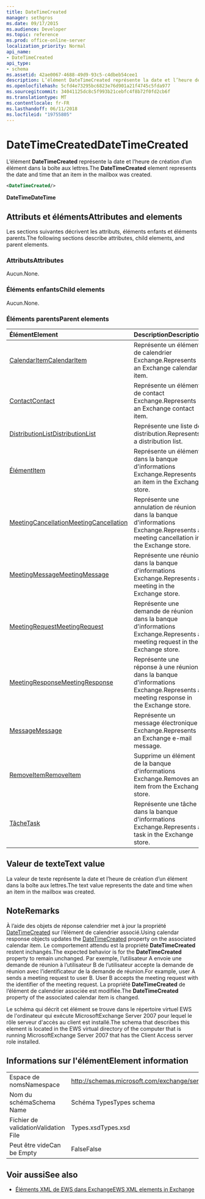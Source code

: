 ```yaml
---
title: DateTimeCreated
manager: sethgros
ms.date: 09/17/2015
ms.audience: Developer
ms.topic: reference
ms.prod: office-online-server
localization_priority: Normal
api_name:
- DateTimeCreated
api_type:
- schema
ms.assetid: 42ae0067-4688-49d9-93c5-c4dbeb54cee1
description: L’élément DateTimeCreated représente la date et l’heure de création d’un élément dans la boîte aux lettres.
ms.openlocfilehash: 5cfd4e73295bc6823e76d901a21f4745c5fda977
ms.sourcegitcommit: 34041125dc8c5f993b21cebfc4f8b72f0fd2cb6f
ms.translationtype: MT
ms.contentlocale: fr-FR
ms.lasthandoff: 06/11/2018
ms.locfileid: "19755805"
---
```

# <a name="datetimecreated"></a><span data-ttu-id="7e90b-103">DateTimeCreated</span><span class="sxs-lookup"><span data-stu-id="7e90b-103">DateTimeCreated</span></span>

<span data-ttu-id="7e90b-104">L’élément **DateTimeCreated** représente la date et l’heure de création d’un élément dans la boîte aux lettres.</span><span class="sxs-lookup"><span data-stu-id="7e90b-104">The **DateTimeCreated** element represents the date and time that an item in the mailbox was created.</span></span> 
  
```xml
<DateTimeCreated/>
```

<span data-ttu-id="7e90b-105">**DateTime**</span><span class="sxs-lookup"><span data-stu-id="7e90b-105">**DateTime**</span></span>

## <a name="attributes-and-elements"></a><span data-ttu-id="7e90b-106">Attributs et éléments</span><span class="sxs-lookup"><span data-stu-id="7e90b-106">Attributes and elements</span></span>

<span data-ttu-id="7e90b-107">Les sections suivantes décrivent les attributs, éléments enfants et éléments parents.</span><span class="sxs-lookup"><span data-stu-id="7e90b-107">The following sections describe attributes, child elements, and parent elements.</span></span>
  
### <a name="attributes"></a><span data-ttu-id="7e90b-108">Attributs</span><span class="sxs-lookup"><span data-stu-id="7e90b-108">Attributes</span></span>

<span data-ttu-id="7e90b-109">Aucun.</span><span class="sxs-lookup"><span data-stu-id="7e90b-109">None.</span></span>
  
### <a name="child-elements"></a><span data-ttu-id="7e90b-110">Éléments enfants</span><span class="sxs-lookup"><span data-stu-id="7e90b-110">Child elements</span></span>

<span data-ttu-id="7e90b-111">Aucun.</span><span class="sxs-lookup"><span data-stu-id="7e90b-111">None.</span></span>
  
### <a name="parent-elements"></a><span data-ttu-id="7e90b-112">Éléments parents</span><span class="sxs-lookup"><span data-stu-id="7e90b-112">Parent elements</span></span>

|<span data-ttu-id="7e90b-113">**Élément**</span><span class="sxs-lookup"><span data-stu-id="7e90b-113">**Element**</span></span>|<span data-ttu-id="7e90b-114">**Description**</span><span class="sxs-lookup"><span data-stu-id="7e90b-114">**Description**</span></span>|
|:-----|:-----|
|[<span data-ttu-id="7e90b-115">CalendarItem</span><span class="sxs-lookup"><span data-stu-id="7e90b-115">CalendarItem</span></span>](calendaritem.md) <br/> |<span data-ttu-id="7e90b-116">Représente un élément de calendrier Exchange.</span><span class="sxs-lookup"><span data-stu-id="7e90b-116">Represents an Exchange calendar item.</span></span>  <br/> |
|[<span data-ttu-id="7e90b-117">Contact</span><span class="sxs-lookup"><span data-stu-id="7e90b-117">Contact</span></span>](contact.md) <br/> |<span data-ttu-id="7e90b-118">Représente un élément de contact Exchange.</span><span class="sxs-lookup"><span data-stu-id="7e90b-118">Represents an Exchange contact item.</span></span>  <br/> |
|[<span data-ttu-id="7e90b-119">DistributionList</span><span class="sxs-lookup"><span data-stu-id="7e90b-119">DistributionList</span></span>](distributionlist.md) <br/> |<span data-ttu-id="7e90b-120">Représente une liste de distribution.</span><span class="sxs-lookup"><span data-stu-id="7e90b-120">Represents a distribution list.</span></span>  <br/> |
|[<span data-ttu-id="7e90b-121">Élément</span><span class="sxs-lookup"><span data-stu-id="7e90b-121">Item</span></span>](item.md) <br/> |<span data-ttu-id="7e90b-122">Représente un élément dans la banque d'informations Exchange.</span><span class="sxs-lookup"><span data-stu-id="7e90b-122">Represents an item in the Exchange store.</span></span>  <br/> |
|[<span data-ttu-id="7e90b-123">MeetingCancellation</span><span class="sxs-lookup"><span data-stu-id="7e90b-123">MeetingCancellation</span></span>](meetingcancellation.md) <br/> |<span data-ttu-id="7e90b-124">Représente une annulation de réunion dans la banque d'informations Exchange.</span><span class="sxs-lookup"><span data-stu-id="7e90b-124">Represents a meeting cancellation in the Exchange store.</span></span>  <br/> |
|[<span data-ttu-id="7e90b-125">MeetingMessage</span><span class="sxs-lookup"><span data-stu-id="7e90b-125">MeetingMessage</span></span>](meetingmessage.md) <br/> |<span data-ttu-id="7e90b-126">Représente une réunion dans la banque d'informations Exchange.</span><span class="sxs-lookup"><span data-stu-id="7e90b-126">Represents a meeting in the Exchange store.</span></span>  <br/> |
|[<span data-ttu-id="7e90b-127">MeetingRequest</span><span class="sxs-lookup"><span data-stu-id="7e90b-127">MeetingRequest</span></span>](meetingrequest.md) <br/> |<span data-ttu-id="7e90b-128">Représente une demande de réunion dans la banque d'informations Exchange.</span><span class="sxs-lookup"><span data-stu-id="7e90b-128">Represents a meeting request in the Exchange store.</span></span>  <br/> |
|[<span data-ttu-id="7e90b-129">MeetingResponse</span><span class="sxs-lookup"><span data-stu-id="7e90b-129">MeetingResponse</span></span>](meetingresponse.md) <br/> |<span data-ttu-id="7e90b-130">Représente une réponse à une réunion dans la banque d'informations Exchange.</span><span class="sxs-lookup"><span data-stu-id="7e90b-130">Represents a meeting response in the Exchange store.</span></span>  <br/> |
|[<span data-ttu-id="7e90b-131">Message</span><span class="sxs-lookup"><span data-stu-id="7e90b-131">Message</span></span>](message-ex15websvcsotherref.md) <br/> |<span data-ttu-id="7e90b-132">Représente un message électronique Exchange.</span><span class="sxs-lookup"><span data-stu-id="7e90b-132">Represents an Exchange e-mail message.</span></span>  <br/> |
|[<span data-ttu-id="7e90b-133">RemoveItem</span><span class="sxs-lookup"><span data-stu-id="7e90b-133">RemoveItem</span></span>](removeitem.md) <br/> |<span data-ttu-id="7e90b-134">Supprime un élément de la banque d'informations Exchange.</span><span class="sxs-lookup"><span data-stu-id="7e90b-134">Removes an item from the Exchange store.</span></span>  <br/> |
|[<span data-ttu-id="7e90b-135">Tâche</span><span class="sxs-lookup"><span data-stu-id="7e90b-135">Task</span></span>](task.md) <br/> |<span data-ttu-id="7e90b-136">Représente une tâche dans la banque d'informations Exchange.</span><span class="sxs-lookup"><span data-stu-id="7e90b-136">Represents a task in the Exchange store.</span></span>  <br/> |
   
## <a name="text-value"></a><span data-ttu-id="7e90b-137">Valeur de texte</span><span class="sxs-lookup"><span data-stu-id="7e90b-137">Text value</span></span>

<span data-ttu-id="7e90b-138">La valeur de texte représente la date et l’heure de création d’un élément dans la boîte aux lettres.</span><span class="sxs-lookup"><span data-stu-id="7e90b-138">The text value represents the date and time when an item in the mailbox was created.</span></span>
  
## <a name="remarks"></a><span data-ttu-id="7e90b-139">Note</span><span class="sxs-lookup"><span data-stu-id="7e90b-139">Remarks</span></span>

<span data-ttu-id="7e90b-140">À l’aide des objets de réponse calendrier met à jour la propriété [DateTimeCreated](datetimecreated.md) sur l’élément de calendrier associé.</span><span class="sxs-lookup"><span data-stu-id="7e90b-140">Using calendar response objects updates the [DateTimeCreated](datetimecreated.md) property on the associated calendar item.</span></span> <span data-ttu-id="7e90b-141">Le comportement attendu est la propriété **DateTimeCreated** restent inchangés.</span><span class="sxs-lookup"><span data-stu-id="7e90b-141">The expected behavior is for the **DateTimeCreated** property to remain unchanged.</span></span> <span data-ttu-id="7e90b-142">Par exemple, l’utilisateur A envoie une demande de réunion à l’utilisateur B de l’utilisateur accepte la demande de réunion avec l’identificateur de la demande de réunion.</span><span class="sxs-lookup"><span data-stu-id="7e90b-142">For example, user A sends a meeting request to user B. User B accepts the meeting request with the identifier of the meeting request.</span></span> <span data-ttu-id="7e90b-143">La propriété **DateTimeCreated** de l’élément de calendrier associée est modifiée.</span><span class="sxs-lookup"><span data-stu-id="7e90b-143">The **DateTimeCreated** property of the associated calendar item is changed.</span></span> 
  
<span data-ttu-id="7e90b-144">Le schéma qui décrit cet élément se trouve dans le répertoire virtuel EWS de l'ordinateur qui exécute MicrosoftExchange Server 2007 pour lequel le rôle serveur d'accès au client est installé.</span><span class="sxs-lookup"><span data-stu-id="7e90b-144">The schema that describes this element is located in the EWS virtual directory of the computer that is running MicrosoftExchange Server 2007 that has the Client Access server role installed.</span></span>
  
## <a name="element-information"></a><span data-ttu-id="7e90b-145">Informations sur l'élément</span><span class="sxs-lookup"><span data-stu-id="7e90b-145">Element information</span></span>

|||
|:-----|:-----|
|<span data-ttu-id="7e90b-146">Espace de noms</span><span class="sxs-lookup"><span data-stu-id="7e90b-146">Namespace</span></span>  <br/> |http://schemas.microsoft.com/exchange/services/2006/types  <br/> |
|<span data-ttu-id="7e90b-147">Nom du schéma</span><span class="sxs-lookup"><span data-stu-id="7e90b-147">Schema Name</span></span>  <br/> |<span data-ttu-id="7e90b-148">Schéma Types</span><span class="sxs-lookup"><span data-stu-id="7e90b-148">Types schema</span></span>  <br/> |
|<span data-ttu-id="7e90b-149">Fichier de validation</span><span class="sxs-lookup"><span data-stu-id="7e90b-149">Validation File</span></span>  <br/> |<span data-ttu-id="7e90b-150">Types.xsd</span><span class="sxs-lookup"><span data-stu-id="7e90b-150">Types.xsd</span></span>  <br/> |
|<span data-ttu-id="7e90b-151">Peut être vide</span><span class="sxs-lookup"><span data-stu-id="7e90b-151">Can be Empty</span></span>  <br/> |<span data-ttu-id="7e90b-152">False</span><span class="sxs-lookup"><span data-stu-id="7e90b-152">False</span></span>  <br/> |
   
## <a name="see-also"></a><span data-ttu-id="7e90b-153">Voir aussi</span><span class="sxs-lookup"><span data-stu-id="7e90b-153">See also</span></span>

- [<span data-ttu-id="7e90b-154">Éléments XML de EWS dans Exchange</span><span class="sxs-lookup"><span data-stu-id="7e90b-154">EWS XML elements in Exchange</span></span>](ews-xml-elements-in-exchange.md)

